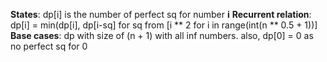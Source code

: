 **States**: dp[i] is the number of perfect sq for number **i**
**Recurrent relation**: dp[i] = min(dp[i], dp[i-sq] for sq from [i ** 2 for i in range(int(n ** 0.5 + 1))]
**Base cases**: dp with size of (n + 1) with all inf numbers. also, dp[0] = 0 as no perfect sq for 0